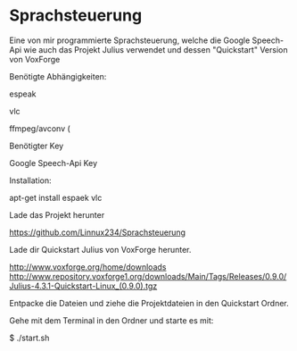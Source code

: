 # Sprachsteuerung
Eine von mir programmierte Sprachsteuerung, welche die Google Speech-Api wie auch das Projekt Julius verwendet und dessen "Quickstart"  Version von VoxForge

Benötigte Abhängigkeiten:

espeak

vlc

ffmpeg/avconv (



Benötigter Key

Google Speech-Api Key


Installation:

apt-get install espaek vlc


Lade das Projekt herunter

https://github.com/Linnux234/Sprachsteuerung


Lade dir Quickstart Julius von VoxForge herunter.

http://www.voxforge.org/home/downloads
http://www.repository.voxforge1.org/downloads/Main/Tags/Releases/0.9.0/Julius-4.3.1-Quickstart-Linux_(0.9.0).tgz

Entpacke die Dateien und ziehe die Projektdateien in den Quickstart Ordner.

Gehe mit dem Terminal in den Ordner und starte es mit:

$ ./start.sh

